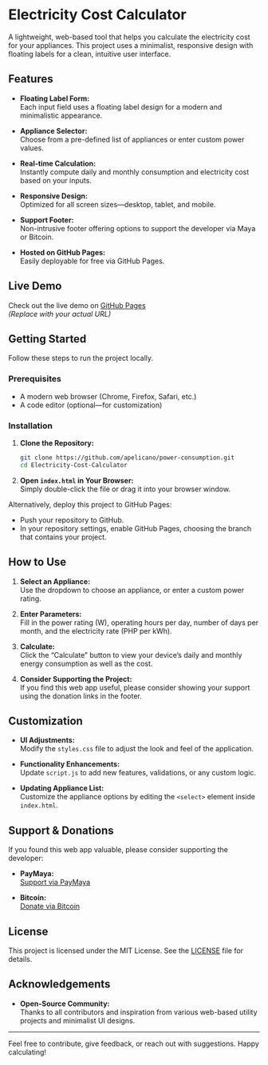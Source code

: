 # Electricity Cost Calculator

A lightweight, web-based tool that helps you calculate the electricity cost for your appliances. This project uses a minimalist, responsive design with floating labels for a clean, intuitive user interface.

## Features

- **Floating Label Form:**  
  Each input field uses a floating label design for a modern and minimalistic appearance.
  
- **Appliance Selector:**  
  Choose from a pre-defined list of appliances or enter custom power values.
  
- **Real-time Calculation:**  
  Instantly compute daily and monthly consumption and electricity cost based on your inputs.
  
- **Responsive Design:**  
  Optimized for all screen sizes—desktop, tablet, and mobile.
  
- **Support Footer:**  
  Non-intrusive footer offering options to support the developer via Maya or Bitcoin. 

- **Hosted on GitHub Pages:**  
  Easily deployable for free via GitHub Pages.

## Live Demo

Check out the live demo on [GitHub Pages](https://apelicano.github.io/power-consumption/)  
*(Replace with your actual URL)*

## Getting Started

Follow these steps to run the project locally.

### Prerequisites

- A modern web browser (Chrome, Firefox, Safari, etc.)
- A code editor (optional—for customization)

### Installation

1. **Clone the Repository:**

   ```bash
   git clone https://github.com/apelicano/power-consumption.git
   cd Electricity-Cost-Calculator
   ```

2. **Open `index.html` in Your Browser:**  
   Simply double-click the file or drag it into your browser window.

Alternatively, deploy this project to GitHub Pages:
- Push your repository to GitHub.
- In your repository settings, enable GitHub Pages, choosing the branch that contains your project.

## How to Use

1. **Select an Appliance:**  
   Use the dropdown to choose an appliance, or enter a custom power rating.
   
2. **Enter Parameters:**  
   Fill in the power rating (W), operating hours per day, number of days per month, and the electricity rate (PHP per kWh).
   
3. **Calculate:**  
   Click the “Calculate” button to view your device’s daily and monthly energy consumption as well as the cost.
   
4. **Consider Supporting the Project:**  
   If you find this web app useful, please consider showing your support using the donation links in the footer.

## Customization

- **UI Adjustments:**  
  Modify the `styles.css` file to adjust the look and feel of the application.
  
- **Functionality Enhancements:**  
  Update `script.js` to add new features, validations, or any custom logic.
  
- **Updating Appliance List:**  
  Customize the appliance options by editing the `<select>` element inside `index.html`.

## Support & Donations

If you found this web app valuable, please consider supporting the developer:

- **PayMaya:**  
  [Support via PayMaya](https://www.paymaya.com/app/sendmoney?p=eyJyIjoiKzYzOTE3NzAyMTA5MiIsInQiOiJQQVlNQVlBIiwiYyI6IlBIUCIsImEiOiIwLjAwIn0%3D)  
  
- **Bitcoin:**  
  [Donate via Bitcoin](bitcoin:19EzQL1g1Uf2VNWNUAraj1CBtY4KbZKCpW)  

## License

This project is licensed under the MIT License. See the [LICENSE](LICENSE) file for details.

## Acknowledgements

- **Open-Source Community:**  
  Thanks to all contributors and inspiration from various web-based utility projects and minimalist UI designs.

---

Feel free to contribute, give feedback, or reach out with suggestions. Happy calculating!